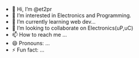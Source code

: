 - 👋 Hi, I’m @et2pr
- 👀 I’m interested in Electronics and Programming.
- 🌱 I’m currently learning web dev...
- 💞️ I’m looking to collaborate on Electronics(uP,uC)
- 📫 How to reach me ...
- 😄 Pronouns: ...
- ⚡ Fun fact: ...

<!---
et2pr/et2pr is a ✨ special ✨ repository because its `README.md` (this file) appears on your GitHub profile.
You can click the Preview link to take a look at your changes.
--->
